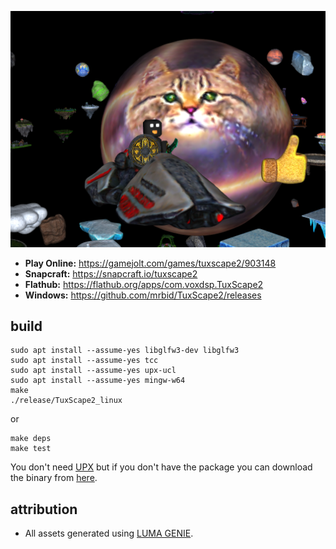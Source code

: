 ![Screenshot of the TuxScape2 game](https://raw.githubusercontent.com/mrbid/TuxScape2/main/screenshot.png)

- **Play Online:** https://gamejolt.com/games/tuxscape2/903148
- **Snapcraft:** https://snapcraft.io/tuxscape2
- **Flathub:** https://flathub.org/apps/com.voxdsp.TuxScape2
- **Windows:** https://github.com/mrbid/TuxScape2/releases

## build
```
sudo apt install --assume-yes libglfw3-dev libglfw3
sudo apt install --assume-yes tcc
sudo apt install --assume-yes upx-ucl
sudo apt install --assume-yes mingw-w64
make
./release/TuxScape2_linux
```
or
```
make deps
make test
```
You don't need [UPX](https://upx.github.io/) but if you don't have the package you can download the binary from [here](https://github.com/upx/upx/releases).

## attribution
* All assets generated using [LUMA GENIE](https://lumalabs.ai/genie).
